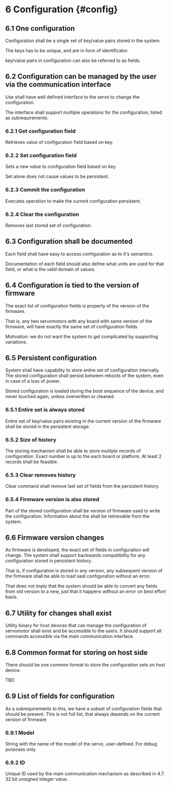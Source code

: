 # 6 Configuration {#config}

## 6.1 One configuration

Configuration shall be a single set of key/value pairs stored in the system.

The keys has to be unique, and are in form of identificator.

key/value pairs in configuration can also be referred to as fields.

## 6.2 Configuration can be managed by the user via the communication interface

Use shall have well defined interface to the servo to change the configuration.

The interface shall support multiple operations for the configuration, listed as subrequirements.

### 6.2.1 Get configuration field

Retrieves value of configuration field based on key.

### 6.2.2 Set configuration field

Sets a new value to configuration field  based on key.

Set alone does not cause values to be persistent.

### 6.2.3 Commit the configuration

Executes operation to make the current configuration persistent.

### 6.2.4 Clear the configuration

Removes last stored set of configuration.

## 6.3 Configuration shall be documented

Each field shall have easy to access configuration as to it's semantics.

Documentation of each field should also define what units are used for that field, or what is the valid domain of values.

## 6.4 Configuration is tied to the version of firmware

The exact list of configuration fields is property of the version of the firmware.

That is, any two servomotors with any board with same version of the firmware, will have exactly the same set of configuration fields.

Motivation: we do not want the system to get complicated by supporting variations.

## 6.5 Persistent configuration

System shall have capability to store entire set of configuration internally.
The stored configuration shall persist between reboots of the system, even in case of a loss of power.

Stored configuration is loaded during the boot sequence of the device, and never touched again, unless overwritten or cleaned.


### 6.5.1 Entire set is always stored

Entire set of key/value pairs existing in the current version of the firmware shall be stored in the persistent storage.

### 6.5.2 Size of history

The storing mechanism shall be able to store multiple records of configuration.
Exact number is up to the each board or platform.
At least 2 records shall be feasible.

### 6.5.3 Clear removes history

Clear command shall remove last set of fields from the persistent history.

### 6.5.4 Firmware version is also stored

Part of the stored configuration shall be version of firmware used to write the configuration.
Information about the shall be retrievable from the system.

## 6.6 Firmware version changes

As firmware is developed, the exact set of fields in configuration will change.
The system shall support backwards compatibility for any configuration stored in persistent history.

That is, if configuration is stored in any version, any subsequent version of the firmware shall be able to load said configuration without an error.

That does not imply that the system should be able to convert any fields from old version to a new, just that it happens without an error on best effort basis.

## 6.7 Utility for changes shall exist

Utility binary for host devices that can manage the configuration of servomotor shall exist and be accessible to the users.
It should support all commands accessible via the main communication interface.

## 6.8 Common format for storing on host side

There should be one common format to store the configuration sets on host device.

TBD

## 6.9 List of fields for configuration

As a subrequirements to this, we have a subset of configuration fields that should be present.
This is not full list, that always depends on the current version of firmware

### 6.9.1 Model

String with the name of the model of the servo, user-defined.
For debug purposes only.

### 6.9.2 ID

Unique ID used by the main communication mechanism as described in 4.7.
32 bit unsigned integer value.
